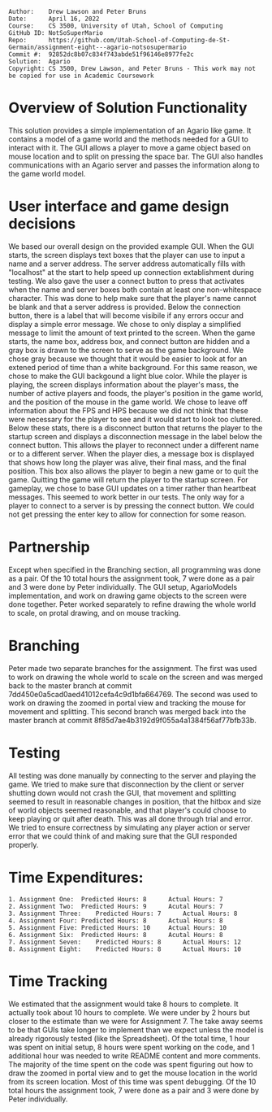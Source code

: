 ```
Author:    Drew Lawson and Peter Bruns
Date:      April 16, 2022
Course:    CS 3500, University of Utah, School of Computing
GitHub ID: NotSoSuperMario
Repo:      https://github.com/Utah-School-of-Computing-de-St-Germain/assignment-eight---agario-notsosupermario
Commit #:  92852dc8b07c834f743abde51f96146e8977fe2c
Solution:  Agario
Copyright: CS 3500, Drew Lawson, and Peter Bruns - This work may not be copied for use in Academic Coursework
```

# Overview of Solution Functionality
This solution provides a simple implementation of an Agario like game. It contains a model of a game world and the methods needed for a GUI to interact with it. The GUI allows a player to move a game object based on mouse location and to split on pressing the space bar. The GUI also handles communications with an Agario server and passes the information along to the game world model.

# User interface and game design decisions
We based our overall design on the provided example GUI. When the GUI starts, the screen displays text boxes that the player can use to input a name and a server address. The server address automatically fills with "localhost" at the start to help speed up connection extablishment during testing. We also gave the user a connect button to press that activates when the name and server boxes both contain at least one non-whitespace character. This was done to help make sure that the player's name cannot be blank and that a server address is provided. Below the connection button, there is a label that will become visibile if any errors occur and display a simple error message. We chose to only display a simplified message to limit the amount of text printed to the screen. When the game starts, the name box, address box, and connect button are hidden and a gray box is drawn to the screen to serve as the game background. We chose gray because we thought that it would be easier to look at for an extened period of time than a white background. For this same reason, we chose to make the GUI backgound a light blue color. While the player is playing, the screen displays information about the player's mass, the number of active players and foods, the player's position in the game world, and the position of the mouse in the game world. We chose to leave off information about the FPS and HPS because we did not think that these were necessary for the player to see and it would start to look too cluttered. Below these stats, there is a disconnect button that returns the player to the startup screen and displays a disconnection message in the label below the connect button. This allows the player to reconnect under a different name or to a different server. When the player dies, a message box is displayed that shows how long the player was alive, their final mass, and the final position. This box also allows the player to begin a new game or to quit the game. Quitting the game will return the player to the startup screen. For gameplay, we chose to base GUI updates on a timer rather than heartbeat messages. This seemed to work better in our tests. The only way for a player to connect to a server is by pressing the connect button. We could not get pressing the enter key to allow for connection for some reason.

# Partnership
Except when specified in the Branching section, all programming was done as a pair. Of the 10 total hours the assignment took, 7 were done as a pair and 3 were done by Peter individually. The GUI setup, AgarioModels implementation, and work on drawing game objects to the screen were done together. Peter worked separately to refine drawing the whole world to scale, on protal drawing, and on mouse tracking.

# Branching
Peter made two separate branches for the assignment. The first was used to work on drawing the whole world to scale on the screen and was merged back to the master branch at commit 7dd450e0a5cad0aed41012cefa4c9d1bfa664769. The second was used to work on drawing the zoomed in portal view and tracking the mouse for movement and splitting. This second branch was merged back into the master branch at commit 8f85d7ae4b3192d9f055a4a1384f56af77bfb33b.

# Testing
All testing was done manually by connecting to the server and playing the game. We tried to make sure that disconnection by the client or server shutting down would not crash the GUI, that movement and splitting seemed to result in reasonable changes in position, that the hitbox and size of world objects seemed reasonable, and that player's could choose to keep playing or quit after death. This was all done through trial and error. We tried to ensure correctness by simulating any player action or server error that we could think of and making sure that the GUI responded properly.

# Time Expenditures:

	1. Assignment One:	Predicted Hours: 8		Actual Hours: 7
	2. Assignment Two:	Predicted Hours: 9		Acutal Hours: 7
	3. Assignment Three:	Predicted Hours: 7		Actual Hours: 8
	4. Assignment Four:	Predicted Hours: 8		Actual Hours: 8
	5. Assignment Five:	Predicted Hours: 10		Actual Hours: 10
	6. Assignment Six:	Predicted Hours: 8		Acutal Hours: 8
	7. Assignment Seven:	Predicted Hours: 8		Actual Hours: 12
	8. Assignment Eight:	Predicted Hours: 8		Actual Hours: 10

# Time Tracking
We estimated that the assignment would take 8 hours to complete. It actually took about 10 hours to complete. We were under by 2 hours but closer to the estimate than we were for Assignment 7. The take away seems to be that GUIs take longer to implement than we expect unless the model is already rigorously tested (like the Spreadsheet). Of the total time, 1 hour was spent on initial setup, 8 hours were spent working on the code, and 1 additional hour was needed to write README content and more comments. The majority of the time spent on the code was spent figuring out how to draw the zoomed in portal view and to get the mouse location in the world from its screen location. Most of this time was spent debugging. Of the 10 total hours the assignment took, 7 were done as a pair and 3 were done by Peter individually.